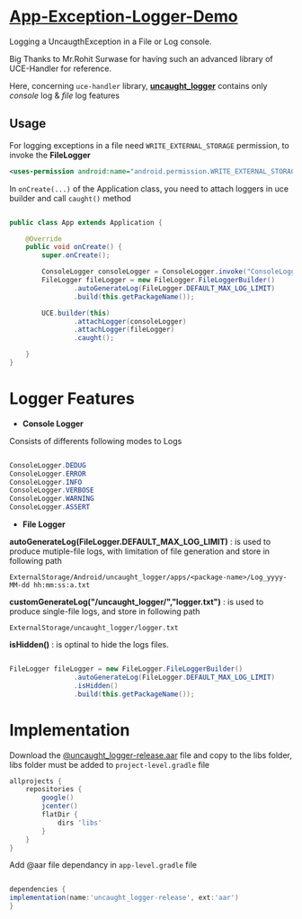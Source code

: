 # [App-Exception-Logger-Demo][0]

Logging a UncaugthException in a File or Log console.

Big Thanks to Mr.Rohit Surwase for having such an advanced library of UCE-Handler for reference.

Here, concerning `uce-handler` library, [<b>uncaught_logger</b>][2] contains only <i>console</i> log & <i>file</i> log features

## Usage

For logging exceptions in a file need `WRITE_EXTERNAL_STORAGE` permission, to invoke the <b>FileLogger</b>

```xml
<uses-permission android:name="android.permission.WRITE_EXTERNAL_STORAGE"/>
```

In `onCreate(...)` of the Application class, you need to attach loggers in uce builder and call `caught()` method

```java

public class App extends Application {

    @Override
    public void onCreate() {
        super.onCreate();

        ConsoleLogger consoleLogger = ConsoleLogger.invoke("ConsoleLogger", ConsoleLogger.DEDUG);
        FileLogger fileLogger = new FileLogger.FileLoggerBuilder()
                .autoGenerateLog(FileLogger.DEFAULT_MAX_LOG_LIMIT)
                .build(this.getPackageName());

        UCE.builder(this)
                .attachLogger(consoleLogger)
                .attachLogger(fileLogger)
                .caught();

    }
}

```

# Logger Features

* <b>Console Logger</b>

Consists of  differents following modes to Logs

```java

ConsoleLogger.DEDUG
ConsoleLogger.ERROR
ConsoleLogger.INFO
ConsoleLogger.VERBOSE
ConsoleLogger.WARNING
ConsoleLogger.ASSERT

```
* <b>File Logger</b>

<b>autoGenerateLog(FileLogger.DEFAULT_MAX_LOG_LIMIT)</b> : is used to produce mutiple-file logs, with limitation of file generation and store in following path

`ExternalStorage/Android/uncaught_logger/apps/<package-name>/Log_yyyy-MM-dd hh:mm:ss:a.txt`

<b>customGenerateLog("/uncaught_logger/","logger.txt")</b> : is used to produce single-file logs, and store in following path

`ExternalStorage/uncaught_logger/logger.txt`

<b>isHidden()</b> : is optinal to hide the logs files.
```java

FileLogger fileLogger = new FileLogger.FileLoggerBuilder()
                .autoGenerateLog(FileLogger.DEFAULT_MAX_LOG_LIMIT)
                .isHidden()
                .build(this.getPackageName());

```

# Implementation
Download the [@uncaught_logger-release.aar][3] file and copy to the libs folder, libs folder must be added to `project-level.gradle` file

```gradle
allprojects {
    repositories {
        google()
        jcenter()
        flatDir {
            dirs 'libs'
        }
    }
}

```
Add @aar file dependancy in `app-level.gradle` file

```gradle

dependencies {
implementation(name:'uncaught_logger-release', ext:'aar')
}

```



 [0]:https://github.com/Parmar-07/App-Exception-Logger-Demo
 [1]: https://github.com/RohitSurwase/UCE-Handler
 [2]:https://github.com/DineshParmar65412369/App-Exception-Logger-Demo/tree/master/uncaught_logger
 [3]:https://github.com/DineshParmar65412369/App-Exception-Logger-Demo/raw/master/uncaught_logger/aar/uncaught_logger-release.aar



